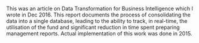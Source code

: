This was an article on Data Transformation for Business Intelligence which I wrote in Dec 2016. This report documents the process of consolidating the data into a single database, leading to the ability to track, in real-time, the utilisation of the fund and significant reduction in time spent preparing management reports. Actual implementation of this work was done in 2015. 
